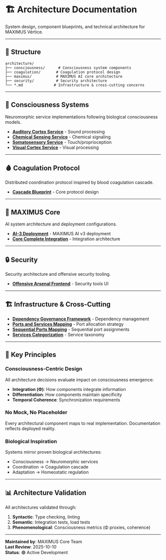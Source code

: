 # 🏗️ Architecture Documentation

System design, component blueprints, and technical architecture for MAXIMUS Vértice.

---

## 📂 Structure

```
architecture/
├── consciousness/      # Consciousness system components
├── coagulation/       # Coagulation protocol design
├── maximus/           # MAXIMUS AI core architecture
├── security/          # Security architecture
└── *.md              # Infrastructure & cross-cutting concerns
```

---

## 🧠 Consciousness Systems

Neuromorphic service implementations following biological consciousness models.

- [**Auditory Cortex Service**](./consciousness/auditory-cortex-service.md) - Sound processing
- [**Chemical Sensing Service**](./consciousness/chemical-sensing-service.md) - Chemical signaling
- [**Somatosensory Service**](./consciousness/somatosensory-service.md) - Touch/proprioception
- [**Visual Cortex Service**](./consciousness/visual-cortex-service.md) - Visual processing

---

## 🩸 Coagulation Protocol

Distributed coordination protocol inspired by blood coagulation cascade.

- [**Cascade Blueprint**](./coagulation/cascade-blueprint.md) - Core protocol design

---

## 🤖 MAXIMUS Core

AI system architecture and deployment configurations.

- [**AI-3 Deployment**](./maximus/ai-3-deployment.md) - MAXIMUS AI v3 deployment
- [**Core Complete Integration**](./maximus/core-complete-integration.md) - Integration architecture

---

## 🔒 Security

Security architecture and offensive security tooling.

- [**Offensive Arsenal Frontend**](./security/offensive-arsenal-frontend.md) - Security tools UI

---

## 🏗️ Infrastructure & Cross-Cutting

- [**Dependency Governance Framework**](./dependency-governance-framework.md) - Dependency management
- [**Ports and Services Mapping**](./ports-and-services-mapping.md) - Port allocation strategy
- [**Sequential Ports Mapping**](./sequential-ports-mapping.md) - Sequential port assignments
- [**Services Categorization**](./services-categorization.md) - Service taxonomy

---

## 🎯 Key Principles

### Consciousness-Centric Design
All architecture decisions evaluate impact on consciousness emergence:
- **Integration (Φ)**: How components integrate information
- **Differentiation**: How components maintain specificity
- **Temporal Coherence**: Synchronization requirements

### No Mock, No Placeholder
Every architectural component maps to real implementation. Documentation reflects deployed reality.

### Biological Inspiration
Systems mirror proven biological architectures:
- Consciousness → Neuromorphic services
- Coordination → Coagulation cascade
- Adaptation → Homeostatic regulation

---

## 📊 Architecture Validation

All architectures validated through:
1. **Syntactic**: Type checking, linting
2. **Semantic**: Integration tests, load tests
3. **Phenomenological**: Consciousness metrics (Φ proxies, coherence)

---

**Maintained by**: MAXIMUS Core Team  
**Last Review**: 2025-10-10  
**Status**: 🟢 Active Development
